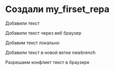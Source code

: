 ﻿# Создали my_firset_repa

Добавили текст

Добавили текст через веб браузер

Добавим текст локально

Добавили текст в новой ветке newbrench

Разрешаем конфликт текст в браузере

